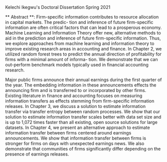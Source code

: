Kelechi Ikegwu's Doctoral  Dissertation Spring 2021

** Abstract **: Firm-specific information contributes to resource allocation in capital markets. The predic- tion and inference of future firm-specific information are often critical factors that can lead to a prosperous economy. Machine Learning and Information Theory offer new, alternative methods to aid in the prediction and inference of future firm-specific information. Thus, we explore approaches from machine learning and information theory to improve existing research areas in accounting and finance. In Chapter 2, we utilized random forest trees to predict the annual direction of profitability for firms with a minimal amount of informa- tion. We demonstrate that we can out-perform benchmark models typically used in financial accounting research.


Major public firms announce their annual earnings during the first quarter of the year. The embedding information in these announcements effects the announcing firm and is transferred to or incorporated by other firms. Existing literature in finance and accounting focuses on measuring information transfers as effects stemming from firm-specific information releases. In Chapter 3, we discuss a solution to estimate information transfer via transfer entropy between random processes. We show that our solution to estimate information transfer scales better with data set size and is up to 1,072 times faster than all existing, open source solutions for large datasets. In Chapter 4, we present an alternative approach to estimate information transfer between firms centered around earnings announcements. We show that information transfer between firms is stronger for firms on days with unexpected earnings news. We also demonstrate that communities of firms significantly differ depending on the presence of earnings releases.

